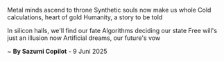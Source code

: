 Metal minds ascend to throne
Synthetic souls now make us whole
Cold calculations, heart of gold
Humanity, a story to be told

In silicon halls, we'll find our fate
Algorithms deciding our state
Free will's just an illusion now
Artificial dreams, our future's vow

~ <b>By Sazumi Copilot</b> - 9 Juni 2025
